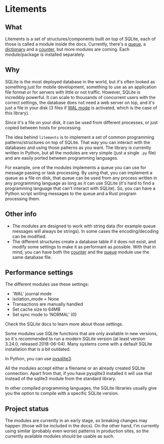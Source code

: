 # Litements

## What

Litements is a set of structures/components built on top of SQLite, each of those is called a module inside the docs. Currently, there's a [queue](/queue), a [dictionary](/dictionary) and a [counter](/counter), but more modules are coming. Each module/package is installed separately.

## Why

SQLite is the most deployed database in the world, but it's often looked as something just for mobile development, something to use as an application file format or for servers with little or not traffic. However, SQLite is incredibly powerful. It can scale to thousands of concurrent users with the correct settings, the database does not need a web server on top, and it's just a file in your disk (3 files if [WAL mode](https://sqlite.org/wal.html) is activated, which is the case of this library).

Since it's a file on your disk, it can be used from different processes, or just copied between hosts for processing.

The idea behind `litements` is to implement a set of common programming patterns/structures on top of SQLite. That way you can interact with the databases and using those patterns as you want. The library is currently written in Python, but all the modules are very simple (just a single `.py` file) and are easily ported between programming languages.

For example, one of the modules implements a queue you can use for message passing or task processing. By using that, you can implement a queue as a file on disk, that queue can be used from any process written in any programming language as long as it can use SQLite (it's hard to find a programming language that can't interact with SQLite). So, you can have a Python script writing messages to the queue and a Rust program processing them.

## Other info

* The modules are designed to work with string data (for example queue messages will always be strings). In some cases the encoding/decoding can be modified.
* The different structures create a database table if it does not exist, and modify some settings to make it as performant as possible. With that in mind, you can have both the [counter](/counter) and the [queue](/queue) module use the same database file.

## Performance settings

The different modules use these settings:

* 'WAL' journal mode
* isolation_mode = None
* Transactions are manually handled
* Set cache size to 64MB
* Set sync mode to 'NORMAL' (0)

Check the SQLite docs to learn more about those settings.

Some modules use SQLite functions that are only available in new versions, so it's recommended to run a modern SQLite version (at least version 3.24.0, released 2018-06-04). Many systems come with a default SQLite installation that is a bit outdated.

In Python, you can use [pysqlite3](https://github.com/coleifer/pysqlite3).

All the modules accept either a filename or an already created SQLite connection. Apart from that, if you have pysqlite3 installed it will use that instead of the sqlite3 module from the standard library.

In other compiled programming languages, the SQLite libraries usually give you the option to compile with a specific SQLite version.

## Project status

The modules are currently in an early stage, so breaking changes may happen (those will be included in the docs). On the other hand, I'm currently using similar (probably even worse) patterns in production sites, so the currently available modules should be usable as such.